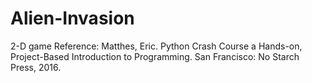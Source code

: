 # Alien-Invasion
2-D game
Reference:
Matthes, Eric. Python Crash Course a Hands-on, Project-Based Introduction to Programming. San Francisco: No Starch Press, 2016.
